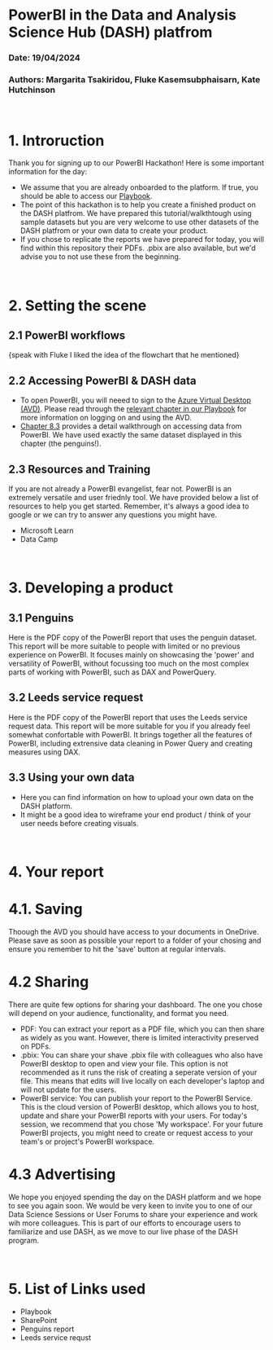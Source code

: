 # PowerBI in the Data and Analysis Science Hub (DASH) platfrom

### Date: 19/04/2024
### Authors: Margarita Tsakiridou, Fluke Kasemsubphaisarn, Kate Hutchinson

<br>

# 1. Introruction

Thank you for signing up to our PowerBI Hackathon! Here is some important information for the day:

- We assume that you are already onboarded to the platform. If true, you should be able to access our [Playbook](https://dap-prd2-connect.azure.defra.cloud/DASH-Playbook/#content).
- The point of this hackathon is to help you create a finished product on the DASH platfrom. We have prepared this tutorial/walkthtough using sample datasets but you are very welcome to use other datasets of the DASH platfrom or your own data to create your product.
- If you chose to replicate the reports we have prepared for today, you will find within this repository their PDFs. .pbix are also available, but we'd advise you to not use these from the beginning.

<br>

# 2. Setting the scene

## 2.1 PowerBI workflows

{speak with Fluke I liked the idea of the flowchart that he mentioned}

## 2.2 Accessing PowerBI & DASH data

- To open PowerBI, you will neeed to sign to the [Azure Virtual Desktop (AVD)](https://client.wvd.microsoft.com/arm/webclient/index.html). Please read through the [relevant chapter in our Playbook](https://dap-prd2-connect.azure.defra.cloud/DASH-Playbook/avd.html) for more information on logging on and using the AVD.
- [Chapter 8.3](https://dap-prd2-connect.azure.defra.cloud/DASH-Playbook/avd.html#avdpowerbi) provides a detail walkthrough on accessing data from PowerBI. We have used exactly the same dataset displayed in this chapter (the penguins!). 


## 2.3 Resources and Training

If you are not already a PowerBI evangelist, fear not. PowerBI is an extremely versatile and user friednly tool. We have provided below a list of resources to help you get started. Remember, it's always a good idea to google or we can try to answer any questions you might have. 

- Microsoft Learn
- Data Camp


<br>

# 3. Developing a product

## 3.1 Penguins

Here is the PDF copy of the PowerBI report that uses the penguin dataset. This report will be more suitable to people with limited or no previous experience on PowerBI. It focuses mainly on showcasing the 'power' and versatility of PowerBI, without focussing too much on the most complex parts of working with PowerBI, such as DAX and PowerQuery.

## 3.2 Leeds service request

Here is the PDF copy of the PowerBI report that uses the Leeds service request data. This report will be more suitable for you if you already feel somewhat confortable with PowerBI. It brings together all the features of PowerBI, including extrensive data cleaning in Power Query and creating measures using DAX.

## 3.3 Using your own data

- Here you can find information on how to upload your own data on the DASH platform.
- It might be a good idea to wireframe your end product / think of your user needs before creating visuals.


<br>

# 4. Your report

# 4.1. Saving

Thoough the AVD you should have access to your documents in OneDrive. Please save as soon as possible your report to a folder of your chosing and ensure you remember to hit the 'save' button at regular intervals.

# 4.2 Sharing

There are quite few options for sharing your dashboard. The one you chose will depend on your audience, functionality, and format you need.

- PDF: You can extract your report as a PDF file, which you can then share as widely as you want. However, there is limited interactivity preserved on PDFs.
- .pbix: You can share your shave .pbix file with colleagues who also have PowerBI desktop to open and view your file. This option is not recommended as it runs the risk of creating a seperate version of your file. This means that edits will live locally on each developer's laptop and will not update for the users.
- PowerBI service: You can publish your report to the PowerBI Service. This is the cloud version of PowerBI desktop, which allows you to host, update and share your PowerBI reports with your users. For today's session, we recommend that you chose 'My workspace'. For your future PowerBI projects, you might need to create or request access to your team's or project's PowerBI workspace.

# 4.3 Advertising

We hope you enjoyed spending the day on the DASH platform and we hope to see you again soon. We would be very keen to invite you to one of our Data Science Sessions or User Forums to share your experience and work wih more colleagues. This is part of our efforts to encourage users to familiarize and use DASH, as we move to our live phase of the DASH program.

<br>

# 5. List of Links used

- Playbook
- SharePoint
- Penguins report
- Leeds service requst
